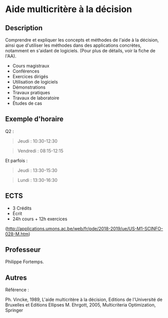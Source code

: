 # Aide multicritère à la décision

## Description

Comprendre et expliquer les concepts et méthodes de l'aide à la décision, ainsi que d'utiliser les méthodes dans des applications concrètes, notamment en s'aidant de logiciels. (Pour plus de détails, voir la fiche de l'AA).

* Cours magistraux
* Conférences
* Exercices dirigés
* Utilisation de logiciels
* Démonstrations
* Travaux pratiques
* Travaux de laboratoire
* Études de cas

## Exemple d'horaire

Q2 :
> Jeudi : 10:30-12:30

> Vendredi : 08:15-12:15

Et parfois :
> Jeudi : 13:30-15:30

> Lundi : 13:30-16:30

## ECTS

* 3 Crédits
* Écrit
* 24h cours + 12h exercices

(http://applications.umons.ac.be/web/fr/pde/2018-2019/ue/US-M1-SCINFO-028-M.htm)

## Professeur

Philippe Fortemps.


## Autres

Référence :

Ph. Vincke, 1989, L'aide multicritère à la décision, Editions de l'Université de Bruxelles et Editions Ellipses
M. Ehrgott, 2005, Multicriteria Optimization, Springer
